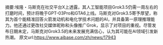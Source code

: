 摘要:埃隆・马斯克在社交平台X上透露，其人工智能项目Grok3.5仍需一周左右的打磨时间，预计将晚于GPT-03Pro和GTA6上线。马斯克对Grok3.5寄予厚望，称其为首个能精准回答火箭发动机和电化学技术问题的AI，并具备第一原理推理能力。他还通过更改社交媒体昵称和头像推广Grok，显示了对项目的重视。尽管发布日期未定，马斯克对Grok3.5的未来发展充满信心，认为其可能在AI领域引发新热潮。
原文url:https://www.aibase.com/zh/news/17943
